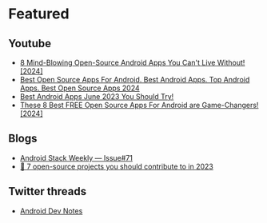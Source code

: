 # Featured

## Youtube
- [8 Mind-Blowing Open-Source Android Apps You Can't Live Without! [2024]](https://www.youtube.com/watch?v=fT19my_rmlA&t=196s)
- [Best Open Source Apps For Android. Best Android Apps. Top Android Apps. Best Open Source Apps 2024](https://youtu.be/AR0X08BZ_qM)
- [Best Android Apps June 2023 You Should Try!](https://youtu.be/nDzyNZ1ceZY)
- [These 8 Best FREE Open Source Apps For Android are Game-Changers! [2024]](https://youtu.be/_EMzsFZ0V-Y?t=136)

## Blogs
- [Android Stack Weekly — Issue#71](https://blog.canopas.com/android-stack-weekly-issue-71-4b3b20418076)
- [🚀 7 open-source projects you should contribute to in 2023](https://dev.to/github20k/7-open-source-projects-you-should-contribute-to-in-2023-1nph)

## Twitter threads
- [Android Dev Notes](https://x.com/androiddevnotes/status/1662433045289357312?s=19)
